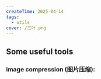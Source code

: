 ```yaml
---
createTime: 2025-04-14
tags:
  - utils
cover: /三叶.png
---
```


<script setup>
import LinkPreview from '../../.vitepress/theme/components/LinkPreview.vue';

</script>

## Some useful tools 

### image compression (图片压缩):

<LinkPreview url="https://squoosh.app" />